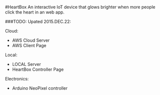 #HeartBox
An interactive IoT device that glows brighter when more people click the heart in an web app.

###TODO:
Upated 2015.DEC.22:

Cloud:
- AWS Cloud Server
- AWS Client Page

Local:
- LOCAL Server
- HeartBox Controller Page

Electronics:
- Arduino NeoPixel controller
